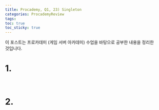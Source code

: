 ```yaml
---
title: Procademy, Q1, 23) Singleton
categories: ProcademyReview
tags: 
toc: true
toc_sticky: true
---
```


이 포스트는 프로카데미 (게임 서버 아카데미) 수업을 바탕으로 공부한 내용을 정리한 것입니다. 

# **1.**

<br/>

# **2.**
